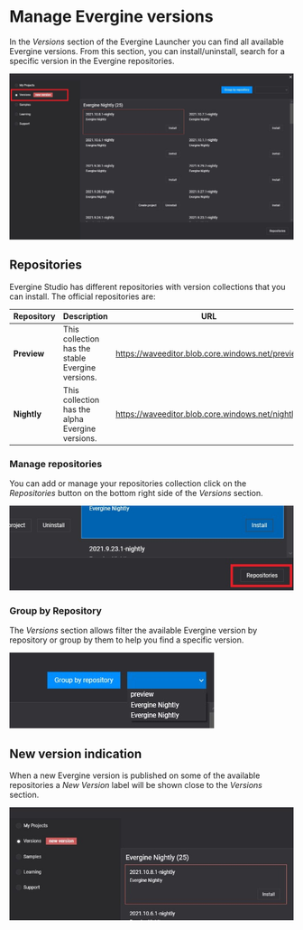 # Manage Evergine versions

In the _Versions_ section of the Evergine Launcher you can find all available Evergine versions. From this section, you can install/uninstall, search for a specific version in the Evergine repositories.

![Evergine versions](images/VersionManagement.jpg)

## Repositories

Evergine Studio has different repositories with version collections that you can install. The official repositories are:

| Repository | Description | URL |
|----------- | ------------| ---------- |
| **Preview**   | This collection has the stable Evergine versions. | https://waveeditor.blob.core.windows.net/preview |
| **Nightly**   | This collection has the alpha Evergine versions. | https://waveeditor.blob.core.windows.net/nightly |


### Manage repositories
You can add or manage your repositories collection click on the _Repositories_ button on the bottom right side of the _Versions_ section.

![Repositories button](images/Repositories.jpg)

### Group by Repository
The _Versions_ section allows filter the available Evergine version by repository or group by them to help you find a specific version.

![Repository filter](images/RepositoryFilter.jpg)

## New version indication
When a new Evergine version is published on some of the available repositories a _New Version_ label will be shown close to the _Versions_ section.

![New available version](images/NewVersion.jpg) 
